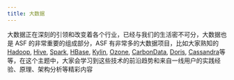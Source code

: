 ```yaml
---
title: 大数据
---
```

大数据正在深刻的引领和改变着各个行业，已经与我们的生活密不可分，大数据也是 ASF 的非常重要的组成部分，ASF 有非常多的大数据项目，比如大家熟知的 [Hadoop](https://hadoop.apache.org), [Hive](https://hive.apache.org), [Spark](https://spark.apache.org), [HBase](https://hbase.apache.org), [Kylin](https://kylin.apache.org), [Ozone](https://ozone.apache.org), [CarbonData](https://carbondata.apache.org), [Doris](https://doris.apache.org),  [Cassandra](https://cassandra.apache.org)等等，在这个主题中，大家会学习到这些技术的前沿趋势和来自一线用户的实践经验、原理、架构分析等精彩内容
